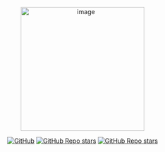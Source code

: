 <p align="center">
 <img width="280" alt="image" src="https://user-images.githubusercontent.com/56249874/132161622-edd87fc4-b3f9-4ee5-8e77-10332e654ac1.png">
<p align="center">
  <a href="https://github.com/nishiwen1214/R-AT/blob/main/LICENSE"><img alt="GitHub" src="https://img.shields.io/github/license/misitebao/standard-repository?style=flat-square"/></a>
  <a href="https://github.com/nishiwen1214/R-AT"><img alt="GitHub Repo stars"src="https://img.shields.io/github/stars/nishiwen1214/R-AT?style=flat-square"/></a>
  <a href="https://github.com/nishiwen1214/"><img alt="GitHub Repo stars" src="https://img.shields.io/badge/author-nishiwen1214-brightgreen?style=flat-square"/></a>
</p>

<span id="nav-1"></span>
